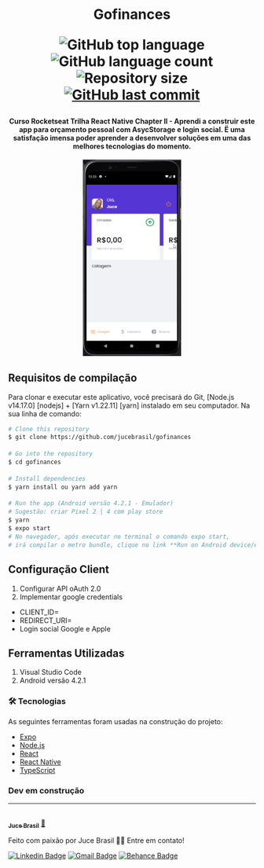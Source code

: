 <h1 align="center">
  Gofinances
<p align="center">
  <img alt="GitHub top language" src="https://img.shields.io/github/languages/top/jucebrasil/gofinances.svg">

  <img alt="GitHub language count" src="https://img.shields.io/github/languages/count/jucebrasil/gofinances.svg">

  <img alt="Repository size" src="https://img.shields.io/github/repo-size/jucebrasil/gofinances.svg">
  <a href="https://github.com/lukemorales/rocketshoes-react-native/commits/master">
    <img alt="GitHub last commit" src="https://img.shields.io/github/last-commit/jucebrasil/gofinances.svg">
  </a>

<h4 align="center" >
Curso Rocketseat Trilha React Native Chapter II - Aprendi a construir este app para orçamento pessoal com AsycStorage e login social.
Ë uma satisfação imensa poder aprender a desenvolver soluções em uma das melhores tecnologias do momento. </h4>
</h1>

<p align="center" >
  <img alt="GitHub top language" src="https://github.com/jucebrasil/gofinances/blob/master/Video-sexta-feira%2C%203%20de%20setembro%20de%202021%201.gif" height="400" width="200">


Requisitos de compilação
------------------

Para clonar e executar este aplicativo, você precisará do Git, [Node.js v14.17.0] [nodejs] + [Yarn v1.22.11] [yarn] instalado em seu computador. Na sua linha de comando:

```bash
# Clone this repository
$ git clone https://github.com/jucebrasil/gofinances

# Go into the repository
$ cd gofinances

# Install dependencies
$ yarn install ou yarn add yarn

# Run the app (Android versão 4.2.1 - Emulador)
# Sugestão: criar Pixel 2 | 4 com play store
$ yarn
$ expo start
# No navegador, após executar no terminal o comando expo start, 
# irá compilar o metro bundle, clique no link **Run on Android device/emulator**
```

Configuração Client
-----------------

  1. Configurar  API oAuth 2.0
  2. Implementar google credentials
   * CLIENT_ID=
   * REDIRECT_URI=
   * Login social Google e Apple

Ferramentas Utilizadas
-----------------

  1. Visual Studio Code
  2. Android versão 4.2.1
  
  ### 🛠 Tecnologias

As seguintes ferramentas foram usadas na construção do projeto:

- [Expo](https://expo.io/)
- [Node.js](https://nodejs.org/en/)
- [React](https://pt-br.reactjs.org/)
- [React Native](https://reactnative.dev/)
- [TypeScript](https://www.typescriptlang.org/)
  
### Dev em construção
---

<a href="https://www.linkedin.com/in/jucebrasil/">
 <img style="border-radius: 50%;" src="https://avatars.githubusercontent.com/u/51772068?v=4" width="100px;" alt=""/>
 <br />
 <sub><b>Juce Brasil</b></sub></a> <a href="https://www.linkedin.com/in/jucebrasil/" title="Rocketseat">🚀</a>


Feito com paixão por Juce Brasil 👋🏽 Entre em contato!

[![Linkedin Badge](https://img.shields.io/badge/-Juce-blue?style=flat-square&logo=Linkedin&logoColor=white&link=https://www.linkedin.com/in/jucebrasil/)](https://www.linkedin.com/in/jucebrasil/) 
[![Gmail Badge](https://img.shields.io/badge/-jucebrasil.analyst@gmail.com-c14438?style=flat-square&logo=Gmail&logoColor=white&link=mailto:jucebrasil.analyst@gmail.com)](mailto:jucebrasil.analyst@gmail.com)
[![Behance Badge](https://img.shields.io/badge/-Juce-blue?style=flat-square&logo=Behance&logoColor=white&link=https://www.behance.net/jucebrasildesign)](https://www.behance.net/jucebrasildesign)
